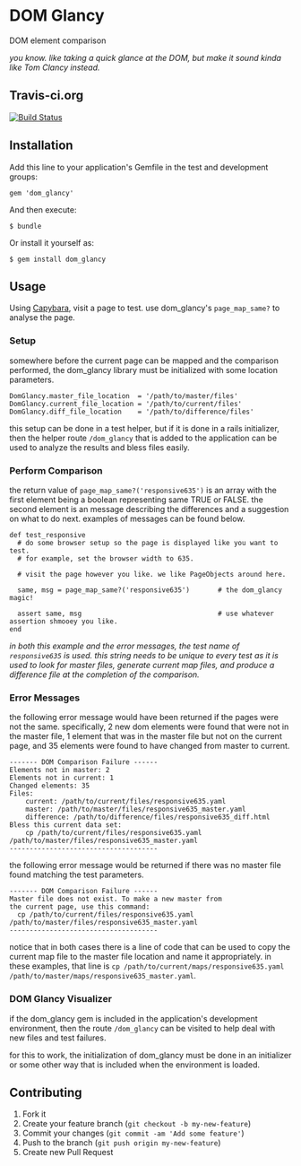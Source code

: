 # DOM Glancy

DOM element comparison

_you know. like taking a quick glance at the DOM, but make it sound kinda like Tom Clancy instead._

## Travis-ci.org

[![Build Status](https://travis-ci.org/QuantumGeordie/dom_glancy.svg?branch=master)](https://travis-ci.org/QuantumGeordie/dom_glancy)

## Installation

Add this line to your application's Gemfile in the test and development groups:

    gem 'dom_glancy'

And then execute:

    $ bundle

Or install it yourself as:

    $ gem install dom_glancy

## Usage

Using [Capybara](http://jnicklas.github.io/capybara/), visit a page to test. use dom_glancy's `page_map_same?` to analyse the page.

### Setup

somewhere before the current page can be mapped and the comparison performed, the dom_glancy library must be initialized with some location parameters.

    DomGlancy.master_file_location  = '/path/to/master/files'
    DomGlancy.current_file_location = '/path/to/current/files'
    DomGlancy.diff_file_location    = '/path/to/difference/files'

this setup can be done in a test helper, but if it is done in a rails initializer, then the helper route `/dom_glancy` that is added to the application can be used to analyze the results and bless files easily.

### Perform Comparison

the return value of `page_map_same?('responsive635')` is an array with the first element being a boolean representing same TRUE or FALSE. the second element is an message describing the differences and a suggestion on what to do next. examples of messages can be found below.

    def test_responsive
      # do some browser setup so the page is displayed like you want to test.
      # for example, set the browser width to 635.

      # visit the page however you like. we like PageObjects around here.

      same, msg = page_map_same?('responsive635')       # the dom_glancy magic!

      assert same, msg                                  # use whatever assertion shmooey you like.
    end

_in both this example and the error messages, the test name of `responsive635` is used. this string needs to be unique to every test as it is used to look for master files, generate current map files, and produce a difference file at the completion of the comparison._

### Error Messages

the following error message would have been returned if the pages were not the same. specifically, 2 new dom elements were found that were not in the master file, 1 element that was in the master file but not on the current page, and 35 elements were found to have changed from master to current.

    ------- DOM Comparison Failure ------
    Elements not in master: 2
    Elements not in current: 1
    Changed elements: 35
    Files:
    	current: /path/to/current/files/responsive635.yaml
    	master: /path/to/master/files/responsive635_master.yaml
    	difference: /path/to/difference/files/responsive635_diff.html
    Bless this current data set:
    	cp /path/to/current/files/responsive635.yaml /path/to/master/files/responsive635_master.yaml
    -------------------------------------

the following error message would be returned if there was no master file found matching the test parameters.

    ------- DOM Comparison Failure ------
    Master file does not exist. To make a new master from
    the current page, use this command:
      cp /path/to/current/files/responsive635.yaml /path/to/master/files/responsive635_master.yaml
    -------------------------------------

notice that in both cases there is a line of code that can be used to copy the current map file to the master file location and name it appropriately. in these examples, that line is `cp /path/to/current/maps/responsive635.yaml /path/to/master/maps/responsive635_master.yaml`.

### DOM Glancy Visualizer

if the dom_glancy gem is included in the application's development environment, then the route `/dom_glancy` can be visited to help deal with new files and test failures.

for this to work, the initialization of dom_glancy must be done in an initializer or some other way that is included when the environment is loaded.

## Contributing

1. Fork it
2. Create your feature branch (`git checkout -b my-new-feature`)
3. Commit your changes (`git commit -am 'Add some feature'`)
4. Push to the branch (`git push origin my-new-feature`)
5. Create new Pull Request

